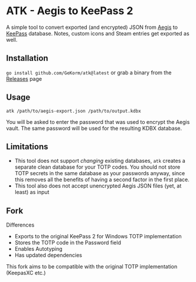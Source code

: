 # ATK - Aegis to KeePass 2
A simple tool to convert exported (and encrypted) JSON from [Aegis](https://getaegis.app/) to [KeePass](https://keepass.info/download.html) database. Notes, custom icons and Steam entries get exported as well.

## Installation
`go install github.com/GeKorm/atk@latest` or grab a binary from the [Releases](https://github.com/GeKorm/atk/releases) page

## Usage
`atk /path/to/aegis-export.json /path/to/output.kdbx`

You will be asked to enter the password that was used to encrypt the Aegis vault. The same password will be used for the resulting KDBX database.

## Limitations
* This tool does not support _changing_ existing databases, `atk` creates a separate clean database for your TOTP codes. You should not store TOTP secrets in the same database as your passwords anyway, since this removes all the benefits of having a second factor in the first place.
* This tool also does not accept unencrypted Aegis JSON files (yet, at least) as input

## Fork

Differences 
- Exports to the original KeePass 2 for Windows TOTP implementation
- Stores the TOTP code in the Password field
- Enables Autotyping
- Has updated dependencies

This fork aims to be compatible with the original TOTP implementation (KeepasXC etc.)

